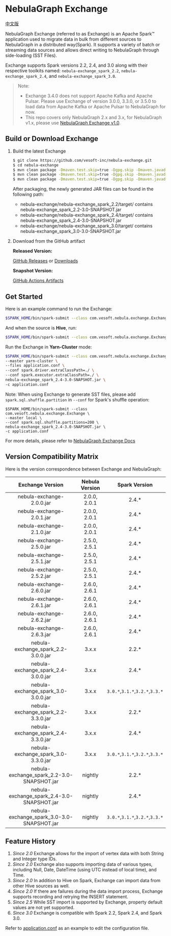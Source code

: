 # NebulaGraph Exchange
 [中文版](https://github.com/vesoft-inc/nebula-exchange/blob/master/README-CN.md)

NebulaGraph Exchange (referred to as Exchange) is an Apache Spark™ application used to migrate data in bulk from different sources to NebulaGraph in a distributed way(Spark). It supports a variety of batch or streaming data sources and allows direct writing to NebulaGraph through side-loading (SST Files).

Exchange supports Spark versions 2.2, 2.4, and 3.0 along with their respective toolkits named: `nebula-exchange_spark_2.2`, `nebula-exchange_spark_2.4`, and `nebula-exchange_spark_3.0`.

> Note:
> - Exchange 3.4.0 does not support Apache Kafka and Apache Pulsar. Please use Exchange of version 3.0.0, 3.3.0, or 3.5.0 to load data from Apache Kafka or Apache Pulsar to NebulaGraph for now.
> - This repo covers only NebulaGraph 2.x and 3.x, for NebulaGraph v1.x, please use [NebulaGraph Exchange v1.0](https://github.com/vesoft-inc/nebula-java/tree/v1.0/tools/exchange).

## Build or Download Exchange

1. Build the latest Exchange

    ```bash
    $ git clone https://github.com/vesoft-inc/nebula-exchange.git
    $ cd nebula-exchange
    $ mvn clean package -Dmaven.test.skip=true -Dgpg.skip -Dmaven.javadoc.skip=true -pl nebula-exchange_spark_2.2 -am -Pscala-2.11 -Pspark-2.2
    $ mvn clean package -Dmaven.test.skip=true -Dgpg.skip -Dmaven.javadoc.skip=true -pl nebula-exchange_spark_2.4 -am -Pscala-2.11 -Pspark-2.4
    $ mvn clean package -Dmaven.test.skip=true -Dgpg.skip -Dmaven.javadoc.skip=true -pl nebula-exchange_spark_3.0 -am -Pscala-2.12 -Pspark-3.0
    ```

    After packaging, the newly generated JAR files can be found in the following path:
    - nebula-exchange/nebula-exchange_spark_2.2/target/ contains nebula-exchange_spark_2.2-3.0-SNAPSHOT.jar
    - nebula-exchange/nebula-exchange_spark_2.4/target/ contains nebula-exchange_spark_2.4-3.0-SNAPSHOT.jar
    - nebula-exchange/nebula-exchange_spark_3.0/target/ contains nebula-exchange_spark_3.0-3.0-SNAPSHOT.jar

3. Download from the GitHub artifact
   
   **Released Version:**

   [GitHub Releases](https://github.com/vesoft-inc/nebula-exchange/releases)
   or [Downloads](https://www.nebula-graph.io/release?exchange=)

   **Snapshot Version:**

   [GitHub Actions Artifacts](https://github.com/vesoft-inc/nebula-exchange/actions/workflows/snapshot.yml)

## Get Started

Here is an example command to run the Exchange:

```bash
$SPARK_HOME/bin/spark-submit --class com.vesoft.nebula.exchange.Exchange --master local nebula-exchange_spark_2.4-3.0-SNAPSHOT.jar -c /path/to/application.conf
```

And when the source is **Hive**, run:

```bash
$SPARK_HOME/bin/spark-submit --class com.vesoft.nebula.exchange.Exchange --master local nebula-exchange_spark_2.4-3.0-SNAPSHOT.jar -c /path/to/application.conf -h
```

Run the Exchange in **Yarn-Cluster** mode:

```bash
$SPARK_HOME/bin/spark-submit --class com.vesoft.nebula.exchange.Exchange \
--master yarn-cluster \
--files application.conf \
--conf spark.driver.extraClassPath=./ \
--conf spark.executor.extraClassPath=./ \
nebula-exchange_spark_2.4-3.0-SNAPSHOT.jar \
-c application.conf
```

Note: When using Exchange to generate SST files, please add `spark.sql.shuffle.partition` in `--conf` for Spark's shuffle operation:

```
$SPARK_HOME/bin/spark-submit --class com.vesoft.nebula.exchange.Exchange \
--master local \
--conf spark.sql.shuffle.partitions=200 \
nebula-exchange_spark_2.4-3.0-SNAPSHOT.jar \
-c application.conf
```

For more details, please refer to [NebulaGraph Exchange Docs](https://docs.nebula-graph.io/master/nebula-exchange/about-exchange/ex-ug-what-is-exchange/)

## Version Compatibility Matrix

Here is the version correspondence between Exchange and NebulaGraph:

| Exchange Version | Nebula Version | Spark Version |
|:----------------:|:--------------:|:--------------:|
|nebula-exchange-2.0.0.jar|  2.0.0, 2.0.1  |2.4.*|
|nebula-exchange-2.0.1.jar|  2.0.0, 2.0.1  |2.4.*|
|nebula-exchange-2.1.0.jar|  2.0.0, 2.0.1  |2.4.*|
|nebula-exchange-2.5.0.jar|  2.5.0, 2.5.1  |2.4.*|
|nebula-exchange-2.5.1.jar|  2.5.0, 2.5.1  |2.4.*|
|nebula-exchange-2.5.2.jar|  2.5.0, 2.5.1  |2.4.*|
|nebula-exchange-2.6.0.jar|  2.6.0, 2.6.1  |2.4.*|
|nebula-exchange-2.6.1.jar|  2.6.0, 2.6.1  |2.4.*|
|nebula-exchange-2.6.2.jar|  2.6.0, 2.6.1  |2.4.*|
|nebula-exchange-2.6.3.jar|  2.6.0, 2.6.1  |2.4.*|
|nebula-exchange_spark_2.2-3.0.0.jar|  3.x.x  |2.2.*|
|nebula-exchange_spark_2.4-3.0.0.jar|  3.x.x  |2.4.*|
|nebula-exchange_spark_3.0-3.0.0.jar|  3.x.x  |`3.0.*`,`3.1.*`,`3.2.*`,`3.3.*`|
|nebula-exchange_spark_2.2-3.3.0.jar|  3.x.x  |2.2.*|
|nebula-exchange_spark_2.4-3.3.0.jar|  3.x.x  |2.4.*|
|nebula-exchange_spark_3.0-3.3.0.jar|  3.x.x  |`3.0.*`,`3.1.*`,`3.2.*`,`3.3.*`|
|nebula-exchange_spark_2.2-3.0-SNAPSHOT.jar|     nightly    |2.2.*|
|nebula-exchange_spark_2.4-3.0-SNAPSHOT.jar|     nightly    |2.4.*|
|nebula-exchange_spark_3.0-3.0-SNAPSHOT.jar|     nightly    |`3.0.*`,`3.1.*`,`3.2.*`,`3.3.*`|

## Feature History

1. *Since 2.0* Exchange allows for the import of vertex data with both String and Integer type IDs.
2. *Since 2.0* Exchange also supports importing data of various types, including Null, Date, DateTime (using UTC instead of local time), and Time.
3. *Since 2.0* In addition to Hive on Spark, Exchange can import data from other Hive sources as well.
4. *Since 2.0* If there are failures during the data import process, Exchange supports recording and retrying the INSERT statement.
5. *Since 2.5* While SST import is supported by Exchange, property default values are not yet supported.
6. *Since 3.0* Exchange is compatible with Spark 2.2, Spark 2.4, and Spark 3.0.

Refer to [application.conf](https://github.com/vesoft-inc/nebula-exchange/blob/master/exchange-common/src/test/resources/application.conf) as an example to edit the configuration file.
